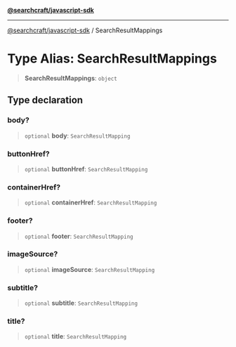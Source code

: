 [**@searchcraft/javascript-sdk**](/reference/sdk/js-vanilla/README.md)

***

[@searchcraft/javascript-sdk](/reference/sdk/js-vanilla/globals.md) / SearchResultMappings

# Type Alias: SearchResultMappings

> **SearchResultMappings**: `object`

## Type declaration

### body?

> `optional` **body**: `SearchResultMapping`

### buttonHref?

> `optional` **buttonHref**: `SearchResultMapping`

### containerHref?

> `optional` **containerHref**: `SearchResultMapping`

### footer?

> `optional` **footer**: `SearchResultMapping`

### imageSource?

> `optional` **imageSource**: `SearchResultMapping`

### subtitle?

> `optional` **subtitle**: `SearchResultMapping`

### title?

> `optional` **title**: `SearchResultMapping`
